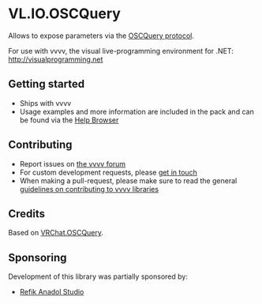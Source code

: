 # VL.IO.OSCQuery
Allows to expose parameters via the [OSCQuery protocol](https://github.com/Vidvox/OSCQueryProposal).

For use with vvvv, the visual live-programming environment for .NET: http://visualprogramming.net

## Getting started
- Ships with vvvv
- Usage examples and more information are included in the pack and can be found via the [Help Browser](https://thegraybook.vvvv.org/reference/hde/findinghelp.html)

## Contributing
- Report issues on [the vvvv forum](https://discourse.vvvv.org/c/vvvv-gamma/28)
- For custom development requests, please [get in touch](mailto:devvvvs@vvvv.org)
- When making a pull-request, please make sure to read the general [guidelines on contributing to vvvv libraries](https://thegraybook.vvvv.org/reference/extending/contributing.html)

## Credits
Based on [VRChat.OSCQuery](https://www.nuget.org/packages/VRChat.OSCQuery).

## Sponsoring
Development of this library was partially sponsored by:  
- [Refik Anadol Studio](https://refikanadolstudio.com)
